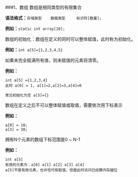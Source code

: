 ###1、数组
数组是相同类型的有限集合

**语法格式：**`存储类型    数据类型     标识符[数量];`

**例如：**`static int array[10];`

数组的初始化：数组在定义的同时可以整体赋值，此时称为初始化。

**例如：**`int a[5]={1,2,3,4,5}`

如果未完全赋满所有值，则未赋值的元素将清零。

**例如：**
    
    int a[5] ={1,2,3,4}
    此时 a[0] = 1, a[1]=2,a[2]=3,a[4]=0
    
    常见初始化为空 a[5]={}

数组在定义之后不可以整体赋值或取值，需要依次用下标表示

**例如：**

    a[0] = 10;
    a[3] = 30;
    
拥有N个元素的数组下标范围是0 ~ N-1

**例如：**

    int a[5]
    有效的元素为：a[0] a[1] a[2] a[3] a[4]
    a[5]不是有效元素，也许恰巧有脏值，但是此时访问已经算内存越位
    
        